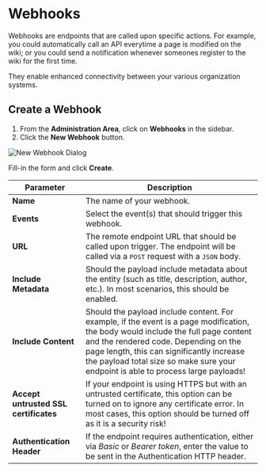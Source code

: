 # Webhooks

Webhooks are endpoints that are called upon specific actions. For example, you could automatically call an API everytime a page is modified on the wiki; or you could send a notification whenever someones register to the wiki for the first time.

They enable enhanced connectivity between your various organization systems.

## Create a Webhook

1. From the **Administration Area**, click on **Webhooks** in the sidebar.
2. Click the **New Webhook** button.

![New Webhook Dialog](/img/docs-admin-webhook-create.png)

Fill-in the form and click **Create**.

| Parameter | Description |
| -- | -- |
| **Name** | The name of your webhook. |
| **Events** | Select the event(s) that should trigger this webhook. |
| **URL** | The remote endpoint URL that should be called upon trigger. The endpoint will be called via a <kbd>POST</kbd> request with a <kbd>JSON</kbd> body. |
| **Include Metadata** | Should the payload include metadata about the entity (such as title, description, author, etc.). In most scenarios, this should be enabled. |
| **Include Content** | Should the payload include content. For example, if the event is a page modification, the body would include the full page content and the rendered code. Depending on the page length, this can significantly increase the payload total size so make sure your endpoint is able to process large payloads! |
| **Accept untrusted SSL certificates** | If your endpoint is using HTTPS but with an untrusted certificate, this option can be turned on to ignore any certificate error. In most cases, this option should be turned off as it is a security risk! |
| **Authentication Header** | If the endpoint requires authentication, either via *Basic* or *Bearer token*, enter the value to be sent in the Authentication HTTP header. |
